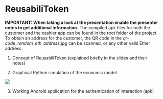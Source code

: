 # ReusabiliToken

**IMPORTANT: When taking a look at the presentation enable the presenter notes to get additional information.**
The compiled apk files for both the customer and the cashier app can be found in the root folder of the project. To obtain an address for the customer, the QR code in the *qr-code_random_eth_address.jpg* can be scanned, or any other valid Ether address.

1) Concept of ReusabiliToken (explained briefly in the slides and their notes)


2) Graphical Python simulation of the economic model 

![](https://github.com/TobiasRohner/BIOTS18/blob/master/token-simulator.gif)


3) Working Android application for the authentication of interaction (apk)


